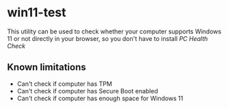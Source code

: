 # win11-test
This utility can be used to check whether your computer supports Windows 11 or not directly in your browser, so you don't have to install *PC Health Check*

## Known limitations
- Can't check if computer has TPM
- Can't check if computer has Secure Boot enabled
- Can't check if computer has enough space for Windows 11